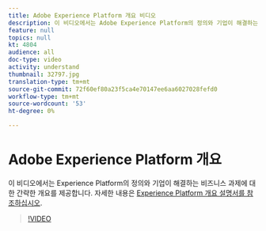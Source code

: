 ```yaml
---
title: Adobe Experience Platform 개요 비디오
description: 이 비디오에서는 Adobe Experience Platform의 정의와 기업이 해결하는 비즈니스 과제에 대해 간략하게 설명합니다.
feature: null
topics: null
kt: 4804
audience: all
doc-type: video
activity: understand
thumbnail: 32797.jpg
translation-type: tm+mt
source-git-commit: 72f60ef80a23f5ca4e70147ee6aa6027028fefd0
workflow-type: tm+mt
source-wordcount: '53'
ht-degree: 0%

---
```



# Adobe Experience Platform 개요

이 비디오에서는 Experience Platform의 정의와 기업이 해결하는 비즈니스 과제에 대한 간략한 개요를 제공합니다. 자세한 내용은 [Experience Platform 개요 설명서를 참조하십시오](../home.md).

>[!VIDEO](https://video.tv.adobe.com/v/32797?quality=12&learn=on)
